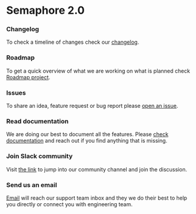 # Semaphore 2.0

### Changelog

To check a timeline of changes check our [changelog](https://github.com/semaphoreci/semaphore/blob/master/CHANGELOG.md).

### Roadmap

To get a quick overview of what we are working on what is planned check [Roadmap project](https://github.com/semaphoreci/semaphore/projects/1).

### Issues

To share an idea, feature request or bug report please [open an issue](https://github.com/semaphoreci/semaphore/issues).

### Read documentation

We are doing our best to document all the features. Please [check documentation](https://docs.semaphoreci.com) and reach out if you find anything that is missing.

### Join Slack community

Visit [the link](https://semaphorecommunity.slack.com/join/shared_invite/enQtMzk1MzI5NjE4MjI5LWY3Nzk4ZGM2ODRmMDVjYmIwZGFhMWI0ZDYyOWIxMGI1ZjFlODU1OTZiZWM3OGVkZjBmMWRiNWYzNjA4MjM2MTA) to jump into our community channel and join the discussion.

### Send us an email

[Email](mailto:support@semaphoreci.com) will reach our support team inbox and they we do their best to help you directly or connect you with engineering team.
